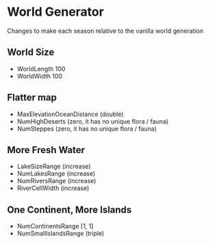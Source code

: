 # World Generator

Changes to make each season relative to the vanilla world generation

## World Size

- WorldLength 100
- WorldWidth 100

## Flatter map

- MaxElevationOceanDistance (double)
- NumHighDeserts (zero, it has no unique flora / fauna)
- NumSteppes (zero, it has no unique flora / fauna)

## More Fresh Water

- LakeSizeRange (increase)
- NumLakesRange (increase)
- NumRiversRange (increase)
- RiverCellWidth (increase)

## One Continent, More Islands

- NumContinentsRange [1, 1]
- NumSmallIslandsRange (triple)
